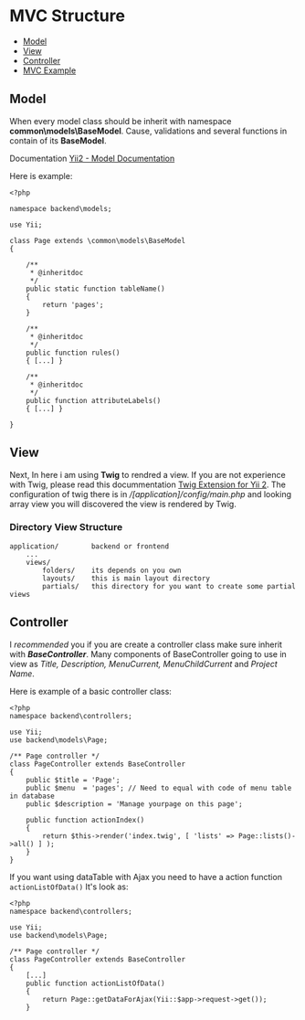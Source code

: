 # MVC Structure 

- [Model](#basic-model "Model")
- [View](#basic-view "View")
- [Controller](#basic-controller "Controller")
- [MVC Example](#basic-example "Example")

<a name="basic-model"></a>
## Model
When every model class should be inherit with namespace **common\models\BaseModel**. Cause, validations and several functions in contain of its **BaseModel**. 

Documentation [Yii2 - Model Documentation](http://www.yiiframework.com/doc-2.0/yii-base-model.html "Yii2 - Model Documentation")

Here is example:

    <?php

    namespace backend\models;

    use Yii;

    class Page extends \common\models\BaseModel
    {

        /**
         * @inheritdoc
         */
        public static function tableName()
        {
            return 'pages';
        }

        /**
         * @inheritdoc
         */
        public function rules()
        { [...] }

        /**
         * @inheritdoc
         */
        public function attributeLabels()
        { [...] }

    }


<a name="basic-view"></a>
## View
Next, In here i am using **Twig** to rendred a view. If you are not experience with Twig, please read this docummentation [Twig Extension for Yii 2](https://github.com/yiisoft/yii2-twig/tree/master/docs/guide, "Twig Extension for Yii 2").
The configuration of twig there is in */[application]/config/main.php* and looking array view you will discovered the view is rendered by Twig.

### Directory View Structure
	
	application/ 		backend or frontend
		...
		views/
			folders/ 	its depends on you own
			layouts/	this is main layout directory
			partials/	this directory for you want to create some partial views
				


<a name="basic-controller"></a>
## Controller
I *recommended* you if you are create a controller class make sure inherit with ***BaseController***. Many components of BaseController going to use in view as *Title, Description, MenuCurrent, MenuChildCurrent* and *Project Name*.

Here is example of a basic controller class:

	<?php
	namespace backend\controllers;
	
	use Yii;
	use backend\models\Page;

	/** Page controller */
	class PageController extends BaseController
	{
	    public $title = 'Page';
	    public $menu  = 'pages'; // Need to equal with code of menu table in database
	    public $description = 'Manage yourpage on this page';
	    
	    public function actionIndex()
	    {
	    	return $this->render('index.twig', [ 'lists' => Page::lists()->all() ] );
	    }
	}

If you want using dataTable with Ajax you need to have a action function `actionListOfData()`
It's look as:
	
	<?php
	namespace backend\controllers;
	
	use Yii;
	use backend\models\Page;

	/** Page controller */
	class PageController extends BaseController
	{
		[...]    
	    public function actionListOfData()
    	{
    		return Page::getDataForAjax(Yii::$app->request->get());
    	}


